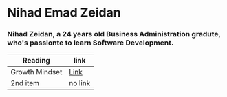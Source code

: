 # Nihad Emad Zeidan

### Nihad Zeidan, a 24 years old Business Administration gradute, who's passionte to learn Software Development.



Reading | link
---------- | ---------
Growth Mindset | [Link](https://nihadzeidan.github.io/reading-notes/read02.html)
2nd item | no link 
